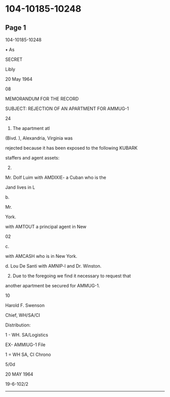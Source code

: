 # 104-10185-10248

## Page 1

104-10185-10248

• As

SECRET

Libly

20 May 1964

08

MEMORANDUM FOR THE RECORD

SUBJECT: REJECTION OF AN APARTMENT FOR AMMUG-1

24

1. The apartment atl

(Bivd. ), Alexandria, Virginia was

rejected because it has been exposed to the following KUBARK

staffers and agent assets:

2.

Mr. Dolf Luim with AMDIXIE- a Cuban who is the

Jand lives in L

b.

Mr.

York.

with AMTOUT a principal agent in New

02

c.

with AMCASH who is in New York.

d. Lou De Santi with AMNIP-l and Dr. Winston.

2. Due to the foregoing we find it necessary to request that

another apartment be secured for AMMUG-1.

10

Harold F. Swenson

Chief, WH/SA/CI

Distribution:

1 - WH. SA/Logistics

EX- AMMIUG-1 File

1 = WH SA, CI Chrono

5/0d

20 MAY 1964

19-6-102/2

---

